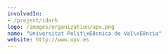 ```yaml
---
involvedIn:
- /project/idark
logo: /images/organization/upv.png
name: "Universitat Polit\xE8cnica de Val\xE8ncia"
website: http://www.upv.es
---
```


